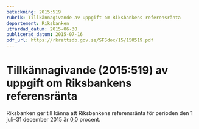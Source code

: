 ```yaml
---
beteckning: 2015:519
rubrik: Tillkännagivande av uppgift om Riksbankens referensränta
departement: Riksbanken
utfardad_datum: 2015-06-30
publicerad_datum: 2015-07-16
pdf_url: https://rkrattsdb.gov.se/SFSdoc/15/150519.pdf
---
```


# Tillkännagivande (2015:519) av uppgift om Riksbankens referensränta

Riksbanken ger till känna att Riksbankens referensränta för perioden den 1 juli–31 december 2015 är 0,0 procent.